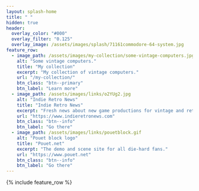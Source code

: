 ```yaml
---
layout: splash-home
title: " "
hidden: true
header:
  overlay_color: "#000"
  overlay_filter: "0.125"
  overlay_image: /assets/images/splash/71161commodore-64-system.jpg
feature_row:
  - image_path: /assets/images/my-collection/some-vintage-computers.jpg
    alt: "Some vintage computers."
    title: "My collection"
    excerpt: "My collection of vintage computers."
    url: "/my-collection/"
    btn_class: "btn--primary"
    btn_label: "Learn more"
  - image_path: /assets/images/links/o2YUg2.jpg
    alt: "Indie Retro News"
    title: "Indie Retro News"
    excerpt: "Fresh news about new game productions for vintage and retro platforms."
    url: "https://www.indieretronews.com"
    btn_class: "btn--info"
    btn_label: "Go there"
  - image_path: /assets/images/links/pouetblock.gif
    alt: "Pouet block logo"
    title: "Pouet.net"
    excerpt: "The demo and scene site for all die-hard fans."
    url: "https://www.pouet.net"
    btn_class: "btn--info"
    btn_label: "Go there"
---
```


{% include feature_row %}
